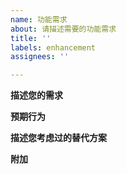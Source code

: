 ```yaml
---
name: 功能需求
about: 请描述需要的功能需求
title: ''
labels: enhancement
assignees: ''

---
```


**描述您的需求**  


**预期行为**  


**描述您考虑过的替代方案**  


**附加**
